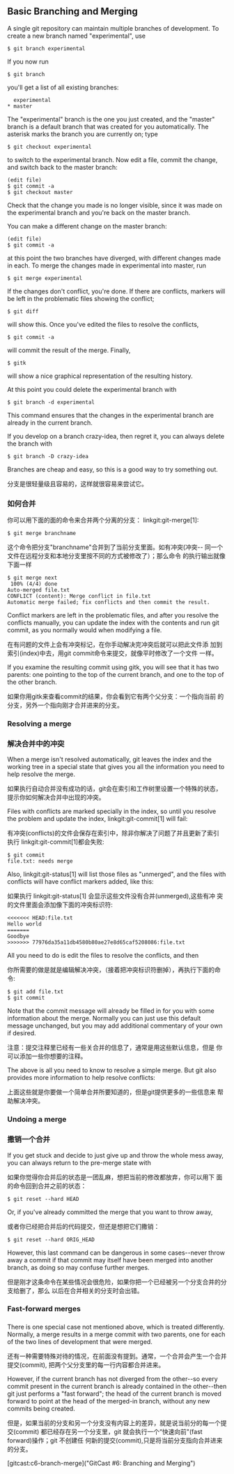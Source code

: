 ## Basic Branching and Merging ##

A single git repository can maintain multiple branches of
development.  To create a new branch named "experimental", use

    $ git branch experimental

If you now run

    $ git branch

you'll get a list of all existing branches:

      experimental
    * master

The "experimental" branch is the one you just created, and the
"master" branch is a default branch that was created for you
automatically.  The asterisk marks the branch you are currently on;
type

    $ git checkout experimental

to switch to the experimental branch.  Now edit a file, commit the
change, and switch back to the master branch:

    (edit file)
    $ git commit -a
    $ git checkout master

Check that the change you made is no longer visible, since it was
made on the experimental branch and you're back on the master branch.

You can make a different change on the master branch:

    (edit file)
    $ git commit -a

at this point the two branches have diverged, with different changes
made in each.  To merge the changes made in experimental into master, run

    $ git merge experimental

If the changes don't conflict, you're done.  If there are conflicts,
markers will be left in the problematic files showing the conflict;

    $ git diff

will show this.  Once you've edited the files to resolve the
conflicts,

    $ git commit -a

will commit the result of the merge. Finally,

    $ gitk

will show a nice graphical representation of the resulting history.

At this point you could delete the experimental branch with

    $ git branch -d experimental

This command ensures that the changes in the experimental branch are
already in the current branch.

If you develop on a branch crazy-idea, then regret it, you can always
delete the branch with

    $ git branch -D crazy-idea

Branches are cheap and easy, so this is a good way to try something
out.

分支是很轻量级且容易的，这样就很容易来尝试它。

### 如何合并 ###

你可以用下面的面的命令来合并两个分离的分支：
linkgit:git-merge[1]:

    $ git merge branchname

这个命令把分支"branchname"合并到了当前分支里面。如有冲突(冲突--
同一个文件在远程分支和本地分支里按不同的方式被修改了）；那么命令
的执行输出就像下面一样

    $ git merge next
     100% (4/4) done
    Auto-merged file.txt
    CONFLICT (content): Merge conflict in file.txt
    Automatic merge failed; fix conflicts and then commit the result.

Conflict markers are left in the problematic files, and after
you resolve the conflicts manually, you can update the index
with the contents and run git commit, as you normally would when
modifying a file.

在有问题的文件上会有冲突标记，在你手动解决完冲突后就可以把此文件添
加到索引(index)中去，用git commit命令来提交，就像平时修改了一个文件
一样。

If you examine the resulting commit using gitk, you will see that it
has two parents: one pointing to the top of the current branch, and
one to the top of the other branch.

如果你用gitk来查看commit的结果，你会看到它有两个父分支：一个指向当前
的分支，另外一个指向刚才合并进来的分支。

### Resolving a merge ###
### 解决合并中的冲突 ###

When a merge isn't resolved automatically, git leaves the index and
the working tree in a special state that gives you all the
information you need to help resolve the merge.

如果执行自动合并没有成功的话，git会在索引和工作树里设置一个特殊的状态，
提示你如何解决合并中出现的冲突。

Files with conflicts are marked specially in the index, so until you
resolve the problem and update the index, linkgit:git-commit[1] will
fail:

有冲突(conflicts)的文件会保存在索引中，除非你解决了问题了并且更新了索引
执行 linkgit:git-commit[1]都会失败:

    $ git commit
    file.txt: needs merge

Also, linkgit:git-status[1] will list those files as "unmerged", and the
files with conflicts will have conflict markers added, like this:

如果执行 linkgit:git-status[1] 会显示这些文件没有合并(unmerged),这些有冲
突的文件里面会添加像下面的冲突标识符:

    <<<<<<< HEAD:file.txt
    Hello world
    =======
    Goodbye
    >>>>>>> 77976da35a11db4580b80ae27e8d65caf5208086:file.txt

All you need to do is edit the files to resolve the conflicts, and then

你所需要的做是就是编辑解决冲突，（接着把冲突标识符删掉），再执行下面的命令:

    $ git add file.txt
    $ git commit

Note that the commit message will already be filled in for you with
some information about the merge.  Normally you can just use this
default message unchanged, but you may add additional commentary of
your own if desired.

注意：提交注释里已经有一些关合并的信息了，通常是用这些默认信息，但是
你可以添加一些你想要的注释。

The above is all you need to know to resolve a simple merge.  But git
also provides more information to help resolve conflicts:

上面这些就是你要做一个简单合并所要知道的，但是git提供更多的一些信息来
帮助解决冲突。

### Undoing a merge ###
### 撒销一个合并 ###

If you get stuck and decide to just give up and throw the whole mess
away, you can always return to the pre-merge state with

如果你觉得你合并后的状态是一团乱麻，想把当前的修改都放弃，你可以用下
面的命令回到合并之前的状态：

    $ git reset --hard HEAD

Or, if you've already committed the merge that you want to throw away,

或者你已经把合并后的代码提交，但还是想把它们撒销：

    $ git reset --hard ORIG_HEAD

However, this last command can be dangerous in some cases--never throw away a
commit if that commit may itself have been merged into another branch, as
doing so may confuse further merges.

但是刚才这条命令在某些情况会很危险，如果你把一个已经被另一个分支合并的分支给删了，那么
以后在合并相关的分支时会出错。

### Fast-forward merges ###
###  ###

There is one special case not mentioned above, which is treated differently.
Normally, a merge results in a merge commit with two parents, one for each of
the two lines of development that were merged.

还有一种需要特殊对待的情况，在前面没有提到。通常，一个合并会产生一个合并提交(commit),
把两个父分支里的每一行内容都合并进来。

However, if the current branch has not diverged from the other--so every
commit present in the current branch is already contained in the other--then
git just performs a "fast forward"; the head of the current branch is moved
forward to point at the head of the merged-in branch, without any new commits
being created.

但是，如果当前的分支和另一个分支没有内容上的差异，就是说当前分的每一个提交(commit)
都已经存在另一个分支里，git 就会执行一个“快速向前"(fast forward)操作；git 不创建任
何新的提交(commit),只是将当前分支指向合并进来的分支。

[gitcast:c6-branch-merge]("GitCast #6: Branching and Merging")
